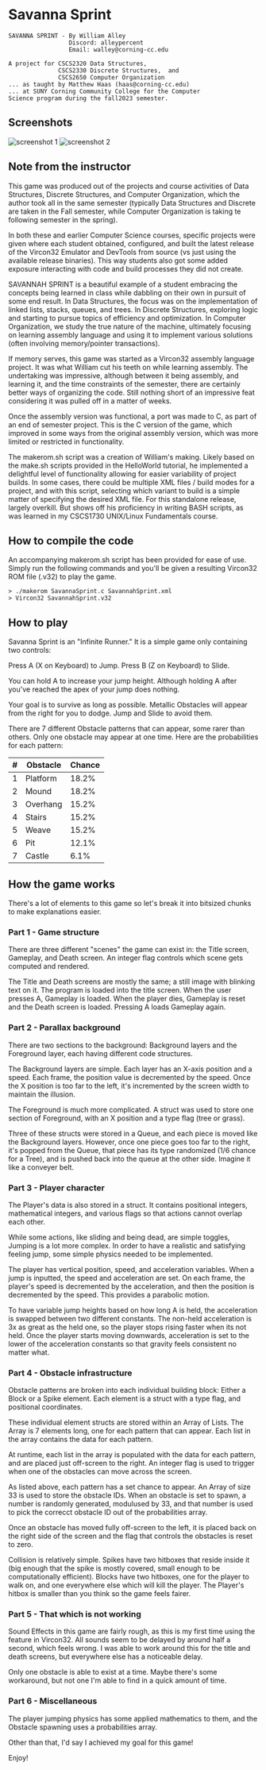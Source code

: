 # Savanna Sprint
    
    SAVANNA SPRINT - By William Alley
                     Discord: alleypercent
                     Email: walley@corning-cc.edu
    
    A project for CSCS2320 Data Structures,
                  CSCS2330 Discrete Structures,  and
                  CSCS2650 Computer Organization
    ... as taught by Matthew Haas (haas@corning-cc.edu)
    ... at SUNY Corning Community College for the Computer
    Science program during the fall2023 semester.

## Screenshots

![screenshot 1](screenshots/screenshot1.png)
![screenshot 2](screenshots/screenshot2.png)

## Note from the instructor

This game was produced out of  the projects and course activities of Data
Structures,  Discrete Structures,  and Computer  Organization, which  the
author  took all  in the  same  semester (typically  Data Structures  and
Discrete are taken  in the Fall semester, while  Computer Organization is
taking te following semester in the spring).

In both  these and  earlier Computer  Science courses,  specific projects
were given where each student  obtained, configured, and built the latest
release of the Vircon32 Emulator and  DevTools from source (vs just using
the available  release binaries). This  way students also got  some added
exposure interacting with code and build processes they did not create.

SAVANNAH  SPRINT  is a  beautiful  example  of  a student  embracing  the
concepts being learned in class while dabbling on their own in pursuit of
some end result. In Data Structures,  the focus was on the implementation
of  linked lists,  stacks,  queues, and  trees.  In Discrete  Structures,
exploring  logic  and  starting  to   pursue  topics  of  efficiency  and
optimization.  In Computer  Organization,  we study  the  true nature  of
the  machine,  ultimately  focusing  on learning  assembly  language  and
using it  to implement various solutions  (often involving memory/pointer
transactions).

If memory serves,  this game was started as a  Vircon32 assembly language
project. It  was what William cut  his teeth on while  learning assembly.
The undertaking was  impressive, although between it  being assembly, and
learning  it,  and  the  time  constraints of  the  semester,  there  are
certainly better ways  of organizing the code. Still nothing  short of an
impressive feat considering it was pulled off in a matter of weeks.

Once the assembly version  was functional, a port was made  to C, as part
of an end of  semester project. This is the C version  of the game, which
improved in some ways from the  original assembly version, which was more
limited or restricted in functionality.

The makerom.sh script was a creation of William's making. Likely based on
the make.sh scripts provided in the HelloWorld tutorial, he implemented a
delightful  level of  functionality  allowing for  easier variability  of
project builds. In some cases, there  could be multiple XML files / build
modes for  a project, and  with this  script, selecting which  variant to
build is  a simple matter  of specifying the  desired XML file.  For this
standalone  release,  largely overkill.  But  shows  off his  proficiency
in  writing  BASH scripts,  as  was  learned  in my  CSCS1730  UNIX/Linux
Fundamentals course.

## How to compile the code

An  accompanying makerom.sh  script has  been provided  for ease  of use.
Simply  run  the following  commands  and  you'll  be given  a  resulting
Vircon32 ROM file (.v32) to play the game.

    > ./makerom SavannaSprint.c SavannahSprint.xml
    > Vircon32 SavannahSprint.v32

## How to play

Savanna  Sprint  is an  "Infinite  Runner."  It  is  a simple  game  only
containing two controls:

Press A (X on Keyboard) to Jump.
Press B (Z on Keyboard) to Slide.

You can  hold A to  increase your jump  height. Although holding  A after
you've reached the apex of your jump does nothing.

Your goal  is to  survive as  long as  possible. Metallic  Obstacles will
appear from the right for you to dodge. Jump and Slide to avoid them.

There are 7 different Obstacle patterns  that can appear, some rarer than
others.  Only  one  obstacle  may  appear  at  one  time.  Here  are  the
probabilities for each pattern:

|# |Obstacle |Chance |
|--|---------|-------|
|1 |Platform | 18.2% |
|2 |Mound    | 18.2% |
|3 |Overhang | 15.2% |
|4 |Stairs   | 15.2% |
|5 |Weave    | 15.2% |
|6 |Pit      | 12.1% |
|7 |Castle   |  6.1% |

## How the game works

There's a lot  of elements to this  game so let's break  it into bitsized
chunks to make explanations easier.

### Part 1 - Game structure

There  are three  different "scenes"  the game  can exist  in: the  Title
screen, Gameplay, and Death screen.  An integer flag controls which scene
gets computed and rendered.

The  Title and  Death screens  are mostly  the same;  a still  image with
blinking text  on it. The program  is loaded into the  title screen. When
the user presses A, Gameplay is loaded. When the player dies, Gameplay is
reset and the Death screen is loaded. Pressing A loads Gameplay again.

### Part 2 - Parallax background

There  are two  sections to  the  background: Background  layers and  the
Foreground layer, each having different code structures.

The Background layers are simple. Each layer has an X-axis position and a
speed. Each frame,  the position value is decremented by  the speed. Once
the X  position is too  far to the left,  it's incremented by  the screen
width to maintain the illusion.

The Foreground is  much more complicated. A struct was  used to store one
section  of Foreground,  with an  X  position and  a type  flag (tree  or
grass).

Three of these  structs were stored in  a Queue, and each  piece is moved
like the Background  layers. However, once one piece goes  too far to the
right, it's  popped from the  Queue, that  piece has its  type randomized
(1/6 chance for a  Tree), and is pushed back into the  queue at the other
side. Imagine it like a conveyer belt.

### Part 3 - Player character

The Player's  data is  also stored  in a  struct. It  contains positional
integers, mathematical integers, and various flags so that actions cannot
overlap each other.

While  some actions,  like sliding  and being  dead, are  simple toggles,
Jumping  is  a  lot more  complex.  In  order  to  have a  realistic  and
satisfying feeling jump, some simple physics needed to be implemented.

The player has vertical position, speed, and acceleration variables. When
a jump  is inputted, the speed  and acceleration are set.  On each frame,
the  player's speed  is decremented  by  the acceleration,  and then  the
position is decremented by the speed. This provides a parabolic motion.

To  have  variable  jump  heights  based  on how  long  A  is  held,  the
acceleration  is swapped  between two  different constants.  The non-held
acceleration is 3x as  great as the held one, so  the player stops rising
faster  when its  not  held.  Once the  player  starts moving  downwards,
acceleration is  set to the lower  of the acceleration constants  so that
gravity feels consistent no matter what.

### Part 4 - Obstacle infrastructure

Obstacle patterns are broken into  each individual building block: Either
a Block or  a Spike element. Each  element is a struct with  a type flag,
and positional coordinates.

These individual element structs are stored within an Array of Lists. The
Array is 7 elements long, one for each pattern that can appear. Each list
in the array contains the data for each pattern.

At runtime, each  list in the array  is populated with the  data for each
pattern, and are placed just off-screen  to the right. An integer flag is
used to trigger when one of the obstacles can move across the screen.

As listed  above, each pattern  has a set chance  to appear. An  Array of
size 33  is used to store  the obstacle IDs.  When an obstacle is  set to
spawn, a number  is randomly generated, modulused by 33,  and that number
is used to pick the correcct obstacle ID out of the probabilities array.

Once an  obstacle has moved  fully off-screen to  the left, it  is placed
back on  the right  side of  the screen  and the  flag that  controls the
obstacles is reset to zero.

Collision  is relatively  simple. Spikes  have two  hitboxes that  reside
inside it (big  enough that the spike is mostly  covered, small enough to
be  computationally efficient).  Blocks have  two hitboxes,  one for  the
player to  walk on, and one  everywhere else which will  kill the player.
The Player's hitbox is smaller than you think so the game feels fairer.

### Part 5 - That which is not working

Sound Effects  in this game  are fairly rough, as  this is my  first time
using the  feature in Vircon32. All  sounds seem to be  delayed by around
half a second, which feels wrong. I  was able to work around this for the
title and death screens, but everywhere else has a noticeable delay.

Only  one  obstacle is  able  to  exist at  a  time.  Maybe there's  some
workaround, but not one I'm able to find in a quick amount of time.

### Part 6 - Miscellaneous

The player jumping physics has some  applied mathematics to them, and the
Obstacle  spawning uses a probabilities  array.

Other than that, I'd say I achieved my goal for  this  game!

Enjoy!

